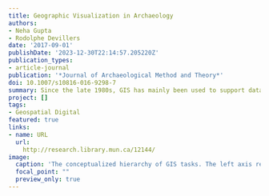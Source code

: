 ```yaml
---
title: Geographic Visualization in Archaeology
authors:
- Neha Gupta
- Rodolphe Devillers
date: '2017-09-01'
publishDate: '2023-12-30T22:14:57.205220Z'
publication_types:
- article-journal
publication: '*Journal of Archaeological Method and Theory*'
doi: 10.1007/s10816-016-9298-7
summary: Since the late 1980s, GIS has mainly been used to support data collection and management as well as spatial analysis and modeling. While fruitful, these efforts have arguably neglected the potential contribution of advanced visualization methods to the generation of broader archaeological knowledge. Greater effort in developing geovisualization and geovisual analytics appropriate for archaeological data can create opportunities to visualize, navigate, and assess different sources of information within the larger archaeological community, thus enhancing possibilities for collaborative research and new forms of critical inquiry.
project: []
tags:
- Geospatial Digital
featured: true
links:
- name: URL
  url: 
    http://research.library.mun.ca/12144/
image:
  caption: 'The conceptualized hierarchy of GIS tasks. The left axis represents prestige and the right axis represents complexity. Visualization is at the bottom of this hierarchy where it is considered simple and has low prestige as an “output” for complex tasks like analysis'
  focal_point: ""
  preview_only: true
---
```

